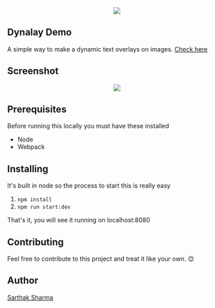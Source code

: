 <div align="center">
  <img src="https://i.imgur.com/P42ePfp.png">
</div>

## Dynalay Demo

A simple way to make a dynamic text overlays on images.
[Check here](https://sarthology.github.io/dynalay-demo/)

## Screenshot

<div align="center">
	<img src="https://res.cloudinary.com/practicaldev/image/fetch/s--R2skm3Sp--/c_limit%2Cf_auto%2Cfl_progressive%2Cq_66%2Cw_880/https://thepracticaldev.s3.amazonaws.com/i/htoqfs5csmyp8o6gw8ug.gif">
</div>

## Prerequisites

Before running this locally you must have these installed

- Node
- Webpack

## Installing

It's built in node so the process to start this is really easy

1. `npm install`
2. `npm run start:dev`

That's it, you will see it running on localhost:8080

## Contributing

Feel free to contribute to this project and treat it like your own. 😊

## Author

[Sarthak Sharma](https://twitter.com/sarthology)
